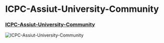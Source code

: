 # ICPC-Assiut-University-Community

### [ICPC-Assiut-University-Community](https://codeforces.com/group/MWSDmqGsZm/contest/219158)

![ICPC-Assiut-University-Community](https://i.postimg.cc/XqWmWXMd/icpc.png)
